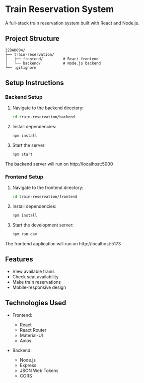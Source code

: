 # Train Reservation System

A full-stack train reservation system built with React and Node.js.

## Project Structure

```
22BAD094/
├── train-reservation/
│   ├── frontend/         # React frontend
│   └── backend/          # Node.js backend
└── .gitignore
```

## Setup Instructions

### Backend Setup

1. Navigate to the backend directory:
   ```bash
   cd train-reservation/backend
   ```

2. Install dependencies:
   ```bash
   npm install
   ```

3. Start the server:
   ```bash
   npm start
   ```

The backend server will run on http://localhost:5000

### Frontend Setup

1. Navigate to the frontend directory:
   ```bash
   cd train-reservation/frontend
   ```

2. Install dependencies:
   ```bash
   npm install
   ```

3. Start the development server:
   ```bash
   npm run dev
   ```

The frontend application will run on http://localhost:5173

## Features

- View available trains
- Check seat availability
- Make train reservations
- Mobile-responsive design

## Technologies Used

- Frontend:
  - React
  - React Router
  - Material-UI
  - Axios

- Backend:
  - Node.js
  - Express
  - JSON Web Tokens
  - CORS 
